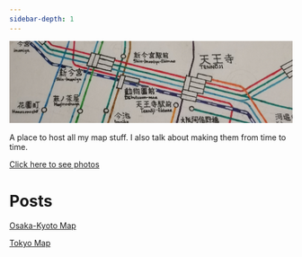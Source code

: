 ```yaml
---
sidebar-depth: 1
---
```


![Osaka-Kyoto Map Header Image](./posts/osakyo/osakyo-header.jpg)  

A place to host all my map stuff. I also talk about making them from time to time.

[Click here to see photos](/gallery/)  

# Posts
[Osaka-Kyoto Map](/posts/osakyo/)

[Tokyo Map](/posts/tokyo/)

